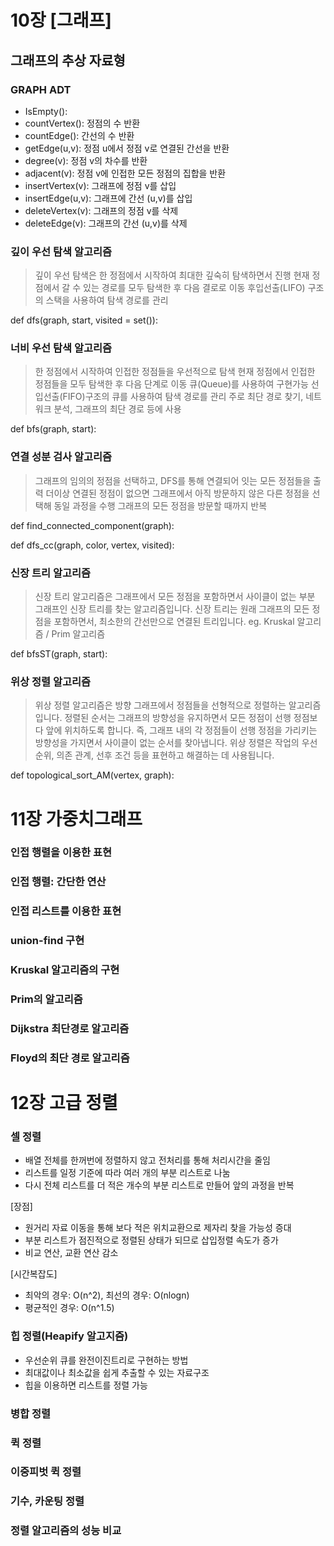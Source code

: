 # 10장 [그래프]

## 그래프의 추상 자료형

### GRAPH ADT

- IsEmpty():
- countVertex(): 정점의 수 반환
- countEdge(): 간선의 수 반환
- getEdge(u,v): 정점 u에서 정점 v로 연결된 간선을 반환
- degree(v): 정점 v의 차수를 반환
- adjacent(v): 정점 v에 인접한 모든 정점의 집합을 반환
- insertVertex(v): 그래프에 정점 v를 삽입
- insertEdge(u,v): 그래프에 간선 (u,v)를 삽입
- deleteVertex(v): 그래프의 정점 v를 삭제
- deleteEdge(v): 그래프의 간선 (u,v)를 삭제

### 깊이 우선 탐색 알고리즘

> 깊이 우선 탐색은 한 정점에서 시작하여 최대한 깊숙히 탐색하면서 진행
> 현재 정점에서 갈 수 있는 경로를 모두 탐색한 후 다음 결로로 이동
> 후입선출(LIFO) 구조의 스택을 사용하여 탐색 경로를 관리

def dfs(graph, start, visited = set()):

### 너비 우선 탐색 알고리즘

> 한 정점에서 시작하여 인접한 정점들을 우선적으로 탐색
> 현재 정점에서 인접한 정점들을 모두 탐색한 후 다음 단계로 이동
> 큐(Queue)를 사용하여 구현가능
> 선입선출(FIFO)구조의 큐를 사용하여 탐색 경로를 관리
> 주로 최단 경로 찾기, 네트워크 분석, 그래프의 최단 경로 등에 사용

def bfs(graph, start):

### 연결 성분 검사 알고리즘

> 그래프의 임의의 정점을 선택하고, DFS를 통해 연결되어 잇는 모든 정점들을 출력
> 더이상 연결된 정점이 없으면 그래프에서 아직 방문하지 않은 다른 정점을 선택해 동일 과정을 수행
> 그래프의 모든 정점을 방문할 때까지 반복

def find_connected_component(graph):

def dfs_cc(graph, color, vertex, visited):

### 신장 트리 알고리즘

> 신장 트리 알고리즘은 그래프에서 모든 정점을 포함하면서 사이클이 없는 부분 그래프인 신장 트리를 찾는 알고리즘입니다.
> 신장 트리는 원래 그래프의 모든 정점을 포함하면서, 최소한의 간선만으로 연결된 트리입니다.
> eg. Kruskal 알고리즘 / Prim 알고리즘

def bfsST(graph, start):

### 위상 정렬 알고리즘

> 위상 정렬 알고리즘은 방향 그래프에서 정점들을 선형적으로 정렬하는 알고리즘입니다. 정렬된 순서는 그래프의 방향성을 유지하면서 모든 정점이 선행 정점보다 앞에 위치하도록 합니다.
> 즉, 그래프 내의 각 정점들이 선행 정점을 가리키는 방향성을 가지면서 사이클이 없는 순서를 찾아냅니다.
> 위상 정렬은 작업의 우선 순위, 의존 관계, 선후 조건 등을 표현하고 해결하는 데 사용됩니다.

def topological_sort_AM(vertex, graph):

# 11장 가중치그래프

### 인접 행렬을 이용한 표현

### 인접 행렬: 간단한 연산

### 인접 리스트를 이용한 표현

### union-find 구현

### Kruskal 알고리즘의 구현

### Prim의 알고리즘

### Dijkstra 최단경로 알고리즘

### Floyd의 최단 경로 알고리즘

# 12장 고급 정렬

### 셀 정렬

- 배열 전체를 한꺼번에 정렬하지 않고 전처리를 통해 처리시간을 줄임
- 리스트를 일정 기준에 따라 여러 개의 부분 리스트로 나눔
- 다시 전체 리스트를 더 적은 개수의 부분 리스트로 만들어 앞의 과정을 반복

[장점]

- 원거리 자료 이동을 통해 보다 적은 위치교환으로 제자리 찾을 가능성 증대
- 부분 리스트가 점진적으로 정렬된 상태가 되므로 삽입정렬 속도가 증가
- 비교 연산, 교환 연산 감소

[시간복잡도]

- 최악의 경우: O(n^2), 최선의 경우: O(nlogn)
- 평균적인 경우: O(n^1.5)

### 힙 정렬(Heapify 알고지즘)

- 우선순위 큐를 완전이진트리로 구현하는 방법
- 최대값이나 최소값을 쉽게 추출할 수 있는 자료구조
- 힙을 이용하면 리스트를 정렬 가능

### 병합 정렬

### 퀵 정렬

### 이중피벗 퀵 정렬

### 기수, 카운팅 정렬

### 정렬 알고리즘의 성능 비교
